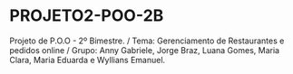 # PROJETO2-POO-2B
Projeto de P.O.O - 2º Bimestre. / 
 Tema: Gerenciamento de Restaurantes e pedidos online /
 Grupo: Anny Gabriele, Jorge Braz, Luana Gomes, Maria Clara, Maria Eduarda e Wyllians Emanuel.

